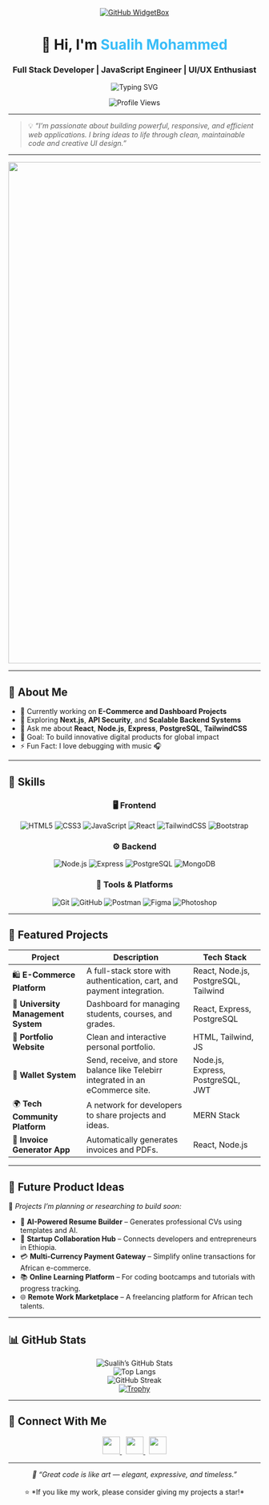 <!-- 🌟 Sualih Mohammed GitHub Profile README 🌟 -->

<div align="center">
  
  [![GitHub WidgetBox](https://github-widgetbox.vercel.app/api/profile?username=sualihh&data=followers,repositories,stars,commits&theme=viridescent)](https://github.com/sualihh)
  
</div>

<h1 align="center">👋 Hi, I'm <span style="color:#38BDF8;">Sualih Mohammed</span></h1>

<h3 align="center">Full Stack Developer | JavaScript Engineer | UI/UX Enthusiast</h3>

<p align="center">
  <img src="https://readme-typing-svg.herokuapp.com?font=Fira+Code&pause=1000&color=22D3EE&center=true&width=600&lines=Full+Stack+Web+Developer;MERN+Stack+Engineer;Clean+Code+Advocate;React+%26+Node.js+Specialist" alt="Typing SVG" />
</p>

<p align="center">
  <img src="https://komarev.com/ghpvc/?username=sualihh&label=Profile%20Views&color=38BDF8&style=flat-square" alt="Profile Views" />
</p>

---

> 💡 *“I’m passionate about building powerful, responsive, and efficient web applications. I bring ideas to life through clean, maintainable code and creative UI design.”*

---

<img src="https://user-images.githubusercontent.com/74038190/212284100-561aa473-3905-4a80-b561-0d28506553ee.gif" width="1000">

---

## 🧠 About Me

- 🔭 Currently working on **E-Commerce and Dashboard Projects**
- 🌱 Exploring **Next.js**, **API Security**, and **Scalable Backend Systems**
- 💬 Ask me about **React**, **Node.js**, **Express**, **PostgreSQL**, **TailwindCSS**
- 🎯 Goal: To build innovative digital products for global impact  
- ⚡ Fun Fact: I love debugging with music 🎧  

---

## 🚀 Skills

<div align="center">

### 🖥️ Frontend
![HTML5](https://img.shields.io/badge/HTML5-E34F26?style=for-the-badge&logo=html5&logoColor=white)
![CSS3](https://img.shields.io/badge/CSS3-1572B6?style=for-the-badge&logo=css3&logoColor=white)
![JavaScript](https://img.shields.io/badge/JavaScript-F7E018?style=for-the-badge&logo=javascript&logoColor=black)
![React](https://img.shields.io/badge/React-61DAFB?style=for-the-badge&logo=react&logoColor=black)
![TailwindCSS](https://img.shields.io/badge/Tailwind_CSS-38BDF8?style=for-the-badge&logo=tailwindcss&logoColor=white)
![Bootstrap](https://img.shields.io/badge/Bootstrap-7952B3?style=for-the-badge&logo=bootstrap&logoColor=white)

### ⚙️ Backend
![Node.js](https://img.shields.io/badge/Node.js-339933?style=for-the-badge&logo=node.js&logoColor=white)
![Express](https://img.shields.io/badge/Express.js-000000?style=for-the-badge&logo=express&logoColor=white)
![PostgreSQL](https://img.shields.io/badge/PostgreSQL-316192?style=for-the-badge&logo=postgresql&logoColor=white)
![MongoDB](https://img.shields.io/badge/MongoDB-47A248?style=for-the-badge&logo=mongodb&logoColor=white)


### 🧰 Tools & Platforms
![Git](https://img.shields.io/badge/Git-F05033?style=for-the-badge&logo=git&logoColor=white)
![GitHub](https://img.shields.io/badge/GitHub-181717?style=for-the-badge&logo=github)
![Postman](https://img.shields.io/badge/Postman-FF6C37?style=for-the-badge&logo=postman&logoColor=white)
![Figma](https://img.shields.io/badge/Figma-F24E1E?style=for-the-badge&logo=figma&logoColor=white)
![Photoshop](https://img.shields.io/badge/Photoshop-31A8FF?style=for-the-badge&logo=adobephotoshop&logoColor=white)

</div>

---

## 🧩 Featured Projects

| Project | Description | Tech Stack |
|----------|--------------|-------------|
| 🛍️ **E-Commerce Platform** | A full-stack store with authentication, cart, and payment integration. | React, Node.js, PostgreSQL, Tailwind |
| 🏫 **University Management System** | Dashboard for managing students, courses, and grades. | React, Express, PostgreSQL |
| 💼 **Portfolio Website** | Clean and interactive personal portfolio. | HTML, Tailwind, JS |
| 💸 **Wallet System** | Send, receive, and store balance like Telebirr integrated in an eCommerce site. | Node.js, Express, PostgreSQL, JWT |
| 🌍 **Tech Community Platform** | A network for developers to share projects and ideas. | MERN Stack |
| 🧾 **Invoice Generator App** | Automatically generates invoices and PDFs. | React, Node.js |

---

## 🔮 Future Product Ideas

🚧 *Projects I’m planning or researching to build soon:*

- 🧠 **AI-Powered Resume Builder** – Generates professional CVs using templates and AI.  
- 🏢 **Startup Collaboration Hub** – Connects developers and entrepreneurs in Ethiopia.  
- 💳 **Multi-Currency Payment Gateway** – Simplify online transactions for African e-commerce.  
- 📚 **Online Learning Platform** – For coding bootcamps and tutorials with progress tracking.  
- 🌐 **Remote Work Marketplace** – A freelancing platform for African tech talents.  

---

## 📊 GitHub Stats

<div align="center">

![Sualih’s GitHub Stats](https://github-readme-stats.vercel.app/api?username=sualihh&show_icons=true&theme=tokyonight&count_private=true)
<br/>
![Top Langs](https://github-readme-stats.vercel.app/api/top-langs/?username=sualihh&layout=compact&theme=tokyonight)
<br/>
![GitHub Streak](https://github-readme-streak-stats.herokuapp.com/?user=sualihh&theme=tokyonight)
<br/>
[![Trophy](https://github-profile-trophy.vercel.app/?username=sualihh&theme=tokyonight&margin-w=10)](https://github.com/sualihh)

</div>

---

## 🤝 Connect With Me

<p align="center">
  <a href='https://www.linkedin.com/in/sualih-mohammed' target='_blank'>
    <img src="https://cdn.worldvectorlogo.com/logos/linkedin-icon-3.svg" height="35px"/>
  </a>
  &nbsp;
  <a href='mailto:sualihh@gmail.com'>
    <img src="https://cdn.worldvectorlogo.com/logos/official-gmail-icon-2020-.svg" height="35px"/>
  </a>
  &nbsp;
  <a href='https://t.me/sualihh'>
    <img src="https://cdn.worldvectorlogo.com/logos/telegram.svg" height="35px"/>
  </a>
</p>

---

<div align="center">
  <i>💬 “Great code is like art — elegant, expressive, and timeless.”</i><br><br>
  ⭐️ *If you like my work, please consider giving my projects a star!*
</div>
